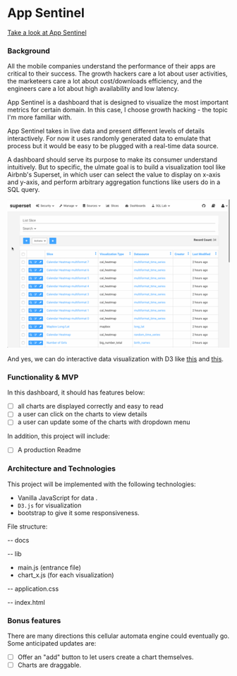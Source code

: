 # App Sentinel

[Take a look at App Sentinel](https://kevinshenyang07.github.io/AppSentinel/)

### Background

All the mobile companies understand the performance of their apps are critical to their success. The growth hackers care a lot about user activities, the marketeers care a lot about cost/downloads efficiency, and the engineers care a lot about high availability and low latency.

App Sentinel is a dashboard that is designed to visualize the most important metrics for certain domain. In this case, I choose growth hacking - the topic I'm more familiar with.

App Sentinel takes in live data and present different levels of details interactively. For now it uses randomly generated data to emulate that process but it would be easy to be plugged with a real-time data source.

A dashboard should serve its purpose to make its consumer understand intuitively. But to specific, the ulmate goal is to build a visualization tool like Airbnb's Superset, in which user can select the value to display on x-axis and y-axis, and perform arbitrary aggregation functions like users do in a SQL query.

![superset](images/superset.gif)

And yes, we can do interactive data visualization with D3 like [this](http://bl.ocks.org/anupsavvy/9513382) and [this](http://bl.ocks.org/diethardsteiner/3287802).

### Functionality & MVP  

In this dashboard, it should has features below:

- [ ] all charts are displayed correctly and easy to read
- [ ] a user can click on the charts to view details
- [ ] a user can update some of the charts with dropdown menu

In addition, this project will include:

- [ ] A production Readme

### Architecture and Technologies

This project will be implemented with the following technologies:

- Vanilla JavaScript for data .
- `D3.js` for visualization
- bootstrap to give it some responsiveness.

File structure:

-- docs

-- lib

 - main.js (entrance file)
 - chart_x.js (for each visualization)

-- application.css

-- index.html


### Bonus features

There are many directions this cellular automata engine could eventually go.  Some anticipated updates are:

- [ ] Offer an "add" button to let users create a chart themselves.
- [ ] Charts are draggable.
